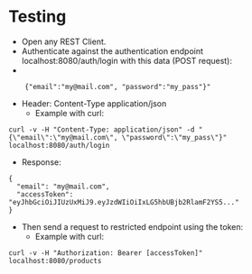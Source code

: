 # Testing

- Open any REST Client.
- Authenticate against the authentication endpoint localhost:8080/auth/login with this data (POST request):
- 
```
	{"email":"my@mail.com", "password":"my_pass"}"
```

- Header: Content-Type application/json
	+ Example with curl:

```
curl -v -H "Content-Type: application/json" -d "{\"email\":\"my@mail.com\", \"password\":\"my_pass\"}" localhost:8080/auth/login
```

- Response:

```
{
  "email": "my@mail.com",
  "accessToken": "eyJhbGciOiJIUzUxMiJ9.eyJzdWIiOiIxLG5hbUBjb2RlamF2YS5..."
}
```


- Then send a request to restricted endpoint using the token:
	+ Example with curl:

```
curl -v -H "Authorization: Bearer [accessToken]" localhost:8080/products
```

